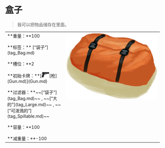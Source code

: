 # 盒子  
> 我可以把物品储存在里面。  
  
<table class="table table-bordered" data-toggle="table" ><tbody><tr ><td  style="width:80%;text-align:left;vertical-align:top;"  >**重量：**100<br><br>**标签：**	[“袋子”](tag_Bag.md)<br><br>**槽位：**2<br><br>**初始卡牌：**[<div style="width:25px;display:inline-block;text-align:center"><img decoding="async" src="../wiki/Sprite/Pistol.png" href="a.md" style="max-width:25px;max-height:25px;"></div>[枪](Gun.md)](Gun.md)<br><br>**过滤器：**~~[“袋子”](tag_Bag.md)~~ , ~~[“大的”](tag_Large.md)~~ , ~~[“可泼溅的”](tag_Spillable.md)~~<br><br>**容量：**100<br><br>**减重量：**-100</td><td  style="width:20%;text-align:left;vertical-align:top;"  ><div style="width:300px;display:inline-block;text-align:center"><img decoding="async" src="../wiki/Sprite/ContainerBag.png" href="a.md" style="max-width:300px;max-height:300px;"></div></td></tr></tbody></tbody></table>  
  


<script>document.title="盒子 - 卡牌生存百科 Card Survival Wiki";</script>